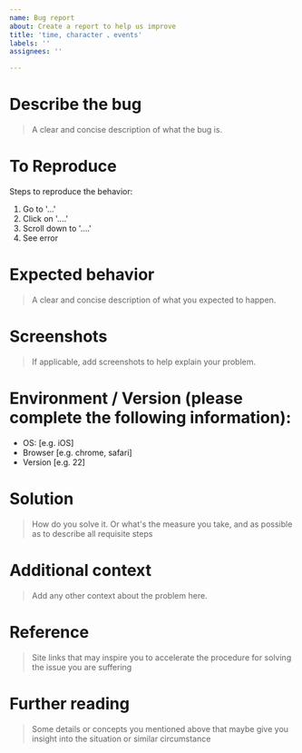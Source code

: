 ```yaml
---
name: Bug report
about: Create a report to help us improve
title: 'time, character 、events'
labels: ''
assignees: ''

---
```



# Describe the bug
> A clear and concise description of what the bug is.

# **To Reproduce**
Steps to reproduce the behavior:
1. Go to '...'
2. Click on '....'
3. Scroll down to '....'
4. See error

# Expected behavior
> A clear and concise description of what you expected to happen.


# Screenshots
> If applicable, add screenshots to help explain your problem.

# Environment / Version (please complete the following information):
 - OS: [e.g. iOS]
 - Browser [e.g. chrome, safari]
 - Version [e.g. 22]

# Solution


> How do you solve it. Or what's the measure you take, and as possible as to describe all requisite steps

# Additional context
> Add any other context about the problem here.


# Reference

> Site links that may inspire you to accelerate the procedure for solving the issue you are suffering

# Further reading

> Some details or concepts you mentioned above that maybe give you insight into the situation or similar circumstance
